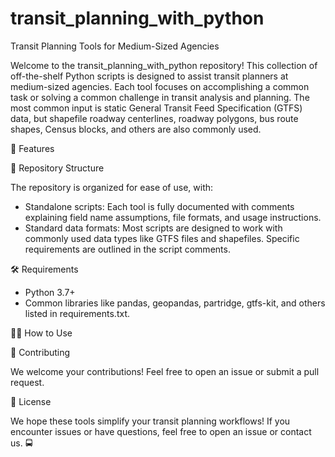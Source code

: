 # transit_planning_with_python

Transit Planning Tools for Medium-Sized Agencies

Welcome to the transit_planning_with_python repository! This collection of off-the-shelf Python scripts is designed to assist transit planners at medium-sized agencies. Each tool focuses on accomplishing a common task or solving a common challenge in transit analysis and planning. The most common input is static General Transit Feed Specification (GTFS) data, but shapefile roadway centerlines, roadway polygons, bus route shapes, Census blocks, and others are also commonly used.

🚀 Features

📂 Repository Structure

The repository is organized for ease of use, with:

- Standalone scripts: Each tool is fully documented with comments explaining field name assumptions, file formats, and usage instructions.
- Standard data formats: Most scripts are designed to work with commonly used data types like GTFS files and shapefiles. Specific requirements are outlined in the script comments.

🛠️ Requirements
- Python 3.7+
- Common libraries like pandas, geopandas, partridge, gtfs-kit, and others listed in requirements.txt.

🧑‍💻 How to Use

🤝 Contributing

We welcome your contributions! Feel free to open an issue or submit a pull request.

📄 License

We hope these tools simplify your transit planning workflows! If you encounter issues or have questions, feel free to open an issue or contact us. 🚍
